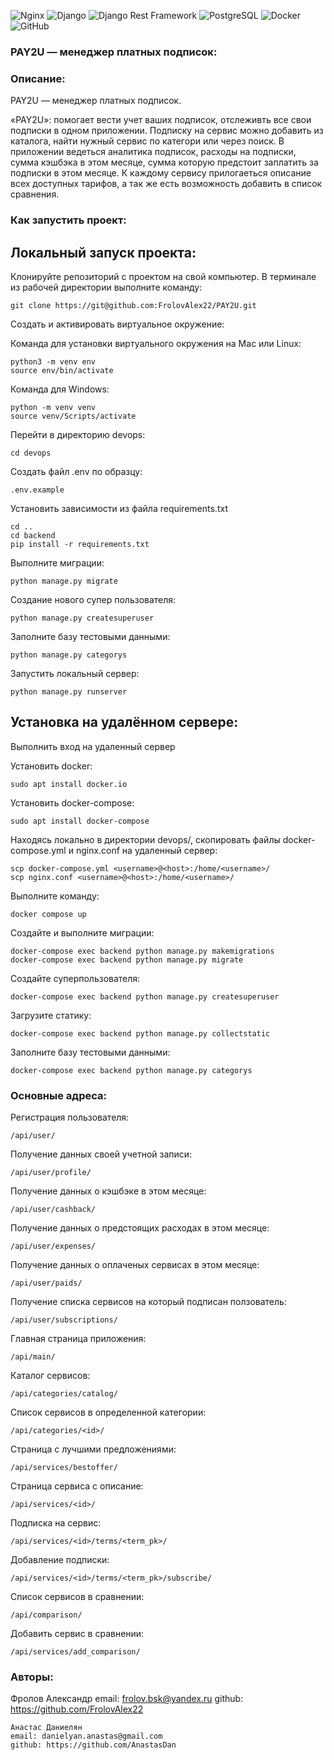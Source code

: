 ![Nginx](https://img.shields.io/badge/Nginx-%23009639.svg?style=flat&logo=nginx&logoColor=white)
![Django](https://img.shields.io/badge/Django-%23092E20.svg?style=flat&logo=django&logoColor=white)
![Django Rest Framework](https://img.shields.io/badge/Django%20Rest%20Framework-ff1709?style=flat&logo=django&logoColor=white&color=ff1709&labelColor=gray)
![PostgreSQL](https://img.shields.io/badge/PostgreSQL-%23316192.svg?style=flat&logo=postgresql&logoColor=white)
![Docker](https://img.shields.io/badge/Docker-%230db7ed.svg?style=flat&logo=docker&logoColor=white)
![GitHub](https://img.shields.io/badge/GitHub-%23121011.svg?style=flat&logo=github&logoColor=white)

### PAY2U — менеджер платных подписок:

### Описание:

PAY2U — менеджер платных подписок.

«PAY2U»: помогает вести учет ваших подписок, отслеживть все свои подписки в одном приложении. Подписку на сервис можно добавить из каталога, найти нужный сервис по категори или через поиск. В приложении ведеться аналитика подписок, расходы на подписки, сумма кэшбэка в этом месяце, сумма которую предстоит заплатить за подписки в этом месяце. К каждому сервису прилогаеться описание всех доступных тарифов, а так же есть возможность добавить в список сравнения.

### Как запустить проект:

## Локальный запуск проекта:

Клонируйте репозиторий с проектом на свой компьютер. В терминале из рабочей директории выполните команду:

```
git clone https://git@github.com:FrolovAlex22/PAY2U.git
```

Cоздать и активировать виртуальное окружение:

Команда для установки виртуального окружения на Mac или Linux:

```
python3 -m venv env
source env/bin/activate
```

Команда для Windows:

```
python -m venv venv
source venv/Scripts/activate
```

Перейти в директорию devops:

```
cd devops
```
Создать файл .env по образцу:

```
.env.example
```

Установить зависимости из файла requirements.txt

```
cd ..
cd backend
pip install -r requirements.txt
```

Выполните миграции:

```
python manage.py migrate
```

Создание нового супер пользователя:

```
python manage.py createsuperuser
```

Заполните базу тестовыми данными:

```
python manage.py categorys
```

Запустить локальный сервер:

```
python manage.py runserver
```

## Установка на удалённом сервере:

Выполнить вход на удаленный сервер

Установить docker:

```
sudo apt install docker.io
```

Установить docker-compose:

```
sudo apt install docker-compose    
```

Находясь локально в директории devops/, скопировать файлы docker-compose.yml и nginx.conf на удаленный сервер:

```
scp docker-compose.yml <username>@<host>:/home/<username>/
scp nginx.conf <username>@<host>:/home/<username>/
```

Выполните команду:

```
docker compose up 
```

Создайте и выполните миграции:

```
docker-compose exec backend python manage.py makemigrations
docker-compose exec backend python manage.py migrate
```

Создайте суперпользователя:

```
docker-compose exec backend python manage.py createsuperuser
```

Загрузите статику:

```
docker-compose exec backend python manage.py collectstatic
```

Заполните базу тестовыми данными:

```
docker-compose exec backend python manage.py categorys
```

### Основные адреса:

Регистрация пользователя:

```
/api/user/
```

Получение данных своей учетной записи:

```
/api/user/profile/ 
```

Получение данных о кэшбэке в этом месяце:

```
/api/user/cashback/ 
```

Получение данных о предстоящих расходах в этом месяце:

```
/api/user/expenses/ 
```

Получение данных о оплаченых сервисах в этом месяце:

```
/api/user/paids/ 
```

Получение списка сервисов на который подписан ползователь:

```
/api/user/subscriptions/ 
```

Главная страница приложения:

```
/api/main/ 
```

Каталог сервисов:

```
/api/categories/catalog/
```

Список сервисов в определенной категории:

```
/api/categories/<id>/
```

Страница с лучшими предложениями:

```
/api/services/bestoffer/
```

Страница сервиса с описание:

```
/api/services/<id>/
```

Подписка на сервис:

```
/api/services/<id>/terms/<term_pk>/
```

Добавление подписки:

```
/api/services/<id>/terms/<term_pk>/subscribe/
```

Список сервисов в сравнении:

```
/api/comparison/
```

Добавить сервис в сравнении:

```
/api/services/add_comparison/
```

### Авторы:

Фролов Александр
email: frolov.bsk@yandex.ru
github: https://github.com/FrolovAlex22

```
Анастас Даниелян
email: danielyan.anastas@gmail.com
github: https://github.com/AnastasDan
